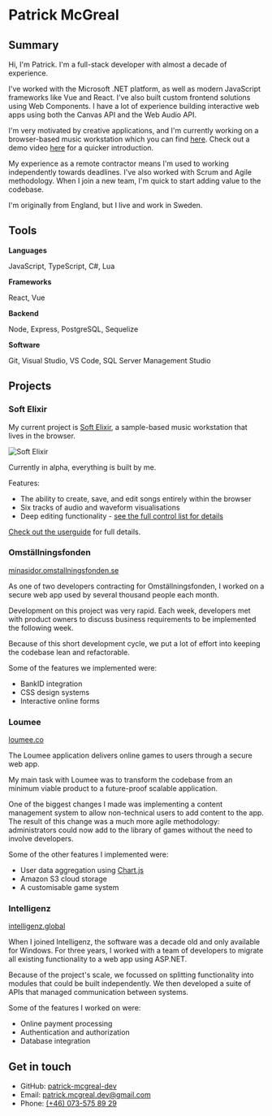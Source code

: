 # Patrick McGreal

## Summary

Hi, I'm Patrick. I'm a full-stack developer with almost a decade of experience.

I've worked with the Microsoft .NET platform, as well as modern JavaScript frameworks like Vue and React. I've also built custom frontend solutions using Web Components. I have a lot of experience building interactive web apps using both the Canvas API and the Web Audio API.

I'm very motivated by creative applications, and I'm currently working on a browser-based music workstation which you can find [here](https://softelixir.app). Check out a demo video [here](https://www.youtube.com/watch?v=NK4cvYAqNCU) for a quicker introduction.

My experience as a remote contractor means I'm used to working independently towards deadlines. I've also worked with Scrum and Agile methodology. When I join a new team, I'm quick to start adding value to the codebase.

I'm originally from England, but I live and work in Sweden.

## Tools

**Languages**

JavaScript, TypeScript, C#, Lua

**Frameworks**

React, Vue

**Backend**

Node, Express, PostgreSQL, Sequelize

**Software**

Git, Visual Studio, VS Code, SQL Server Management Studio

## Projects

### Soft Elixir

My current project is [Soft Elixir](https://softelixir.app), a sample-based music workstation that lives in the browser.

![Soft Elixir](./images/soft-elixir.png)

Currently in alpha, everything is built by me.

Features:

- The ability to create, save, and edit songs entirely within the browser
- Six tracks of audio and waveform visualisations
- Deep editing functionality - [see the full control list for details](https://softelixir.app/control-list.html)

[Check out the userguide](https://softelixir.app/userguide) for full details.

### Omställningsfonden

[minasidor.omstallningsfonden.se](https://minasidor.omstallningsfonden.se/logga-in)

As one of two developers contracting for Omställningsfonden, I worked on a secure web app used by several thousand people each month.

Development on this project was very rapid. Each week, developers met with product owners to discuss business requirements to be implemented the following week.

Because of this short development cycle, we put a lot of effort into keeping the codebase lean and refactorable.

Some of the features we implemented were:

- BankID integration
- CSS design systems
- Interactive online forms

### Loumee

[loumee.co](https://www.loumee.co/)

The Loumee application delivers online games to users through a secure web app.

My main task with Loumee was to transform the codebase from an minimum viable product to a future-proof scalable application.

One of the biggest changes I made was implementing a content management system to allow non-technical users to add content to the app. The result of this change was a much more agile methodology: administrators could now add to the library of games without the need to involve developers.

Some of the other features I implemented were:

- User data aggregation using [Chart.js](https://www.chartjs.org/)
- Amazon S3 cloud storage
- A customisable game system

### Intelligenz

[intelligenz.global](https://www.intelligenz.global/)

When I joined Intelligenz, the software was a decade old and only available for Windows. For three years, I worked with a team of developers to migrate all existing functionality to a web app using ASP.NET.

Because of the project's scale, we focussed on splitting functionality into modules that could be built independently. We then developed a suite of APIs that managed communication between systems.

Some of the features I worked on were:

- Online payment processing
- Authentication and authorization
- Database integration

## Get in touch

- GitHub: [patrick-mcgreal-dev](https://github.com/patrick-mcgreal-dev)
- Email: [patrick.mcgreal.dev@gmail.com](mailto:patrick.mcgreal.dev@gmail.com)
- Phone: [(+46) 073-575 89 29](tel:+46735758929)